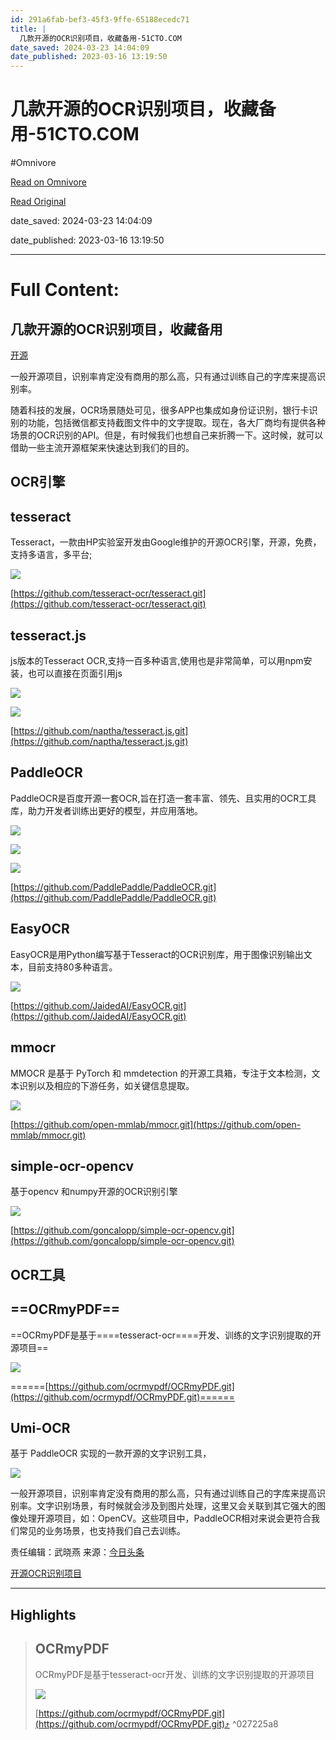 ```yaml
---
id: 291a6fab-bef3-45f3-9ffe-65188ecedc71
title: |
  几款开源的OCR识别项目，收藏备用-51CTO.COM
date_saved: 2024-03-23 14:04:09
date_published: 2023-03-16 13:19:50
---
```


# 几款开源的OCR识别项目，收藏备用-51CTO.COM
#Omnivore

[Read on Omnivore](https://omnivore.app/me/ocr-51-cto-com-18e6c7bfcc7)

[Read Original](https://www.51cto.com/article/749456.html)

date_saved: 2024-03-23 14:04:09

date_published: 2023-03-16 13:19:50

--- 

# Full Content: 

## 几款开源的OCR识别项目，收藏备用

[ 开源](https://www.51cto.com/opensource)

一般开源项目，识别率肯定没有商用的那么高，只有通过训练自己的字库来提高识别率。

随着科技的发展，OCR场景随处可见，很多APP也集成如身份证识别，银行卡识别的功能，包括微信都支持截图文件中的文字提取。现在，各大厂商均有提供各种场景的OCR识别的API。但是，有时候我们也想自己来折腾一下。这时候，就可以借助一些主流开源框架来快速达到我们的目的。

## OCR引擎

## tesseract

Tesseract，一款由HP实验室开发由Google维护的开源OCR引擎，开源，免费，支持多语言，多平台;

![](https://proxy-prod.omnivore-image-cache.app/0x0,syzURkqsMkeYeKiHsHOxBqF6_ZplpuV4hDyD9rKqeJSE/https://s7.51cto.com/oss/202303/16/c6aa21920a7578b113f2722f9bc2b8dbafac51.png)

​[​https://github.com/tesseract-ocr/tesseract.git​](https://github.com/tesseract-ocr/tesseract.git)​

## tesseract.js

js版本的Tesseract OCR,支持一百多种语言,使用也是非常简单，可以用npm安装，也可以直接在页面引用js

![](https://proxy-prod.omnivore-image-cache.app/0x0,syPMpSTKLteMrvcTdjXfhYmBL20qVUdlhoRg7NP9dcAQ/https://s3.51cto.com/oss/202303/16/a8390b855b1d03e76e80088d124475d4e2e1f4.png)

![](https://proxy-prod.omnivore-image-cache.app/0x0,sDPP4SPZP90si-WRuJgmKjny4clpiK5mIdS0-9L7aaqQ/https://s7.51cto.com/oss/202303/16/45f234886f26238b9b68009d39f8c3af29bda0.png)

​[​https://github.com/naptha/tesseract.js.git​](https://github.com/naptha/tesseract.js.git)​

## PaddleOCR

PaddleOCR是百度开源一套OCR,旨在打造一套丰富、领先、且实用的OCR工具库，助力开发者训练出更好的模型，并应用落地。

![](https://proxy-prod.omnivore-image-cache.app/0x0,sYPyD-HI-dM4dcBzd6GT3jLff3PLpX2yYFbPIS6ppkeI/https://s9.51cto.com/oss/202303/16/79be7951664d190c4074373881eba82455126d.png)

![](https://proxy-prod.omnivore-image-cache.app/0x0,sIx2yxiLz6QN3dl4Nphbn787yI9EWPSsnFLMiRIuKKOg/https://s3.51cto.com/oss/202303/16/b4730883246d2a17a8398237a00c34daf3523e.png)

![](https://proxy-prod.omnivore-image-cache.app/0x0,sq54b3Fqh-aQd03HLkevHw_9xIrQhnFQCZFxjfPaclvA/https://s2.51cto.com/oss/202303/16/6136da2079c2b82300f549c04aa03cdc5c69d0.png)

​[​https://github.com/PaddlePaddle/PaddleOCR.git​](https://github.com/PaddlePaddle/PaddleOCR.git)​

## EasyOCR

EasyOCR是用Python编写基于Tesseract的OCR识别库，用于图像识别输出文本，目前支持80多种语言。

![](https://proxy-prod.omnivore-image-cache.app/0x0,sM0hOQHxouVAm8I8dKjGis9DPPg_N-e0coh0DSJ8VcsA/https://s7.51cto.com/oss/202303/16/d3b0e8f85596a02a71e713d3a26b0f5d44cbca.png)

​[​https://github.com/JaidedAI/EasyOCR.git​](https://github.com/JaidedAI/EasyOCR.git)​

## mmocr

MMOCR 是基于 PyTorch 和 mmdetection 的开源工具箱，专注于文本检测，文本识别以及相应的下游任务，如关键信息提取。

![](https://proxy-prod.omnivore-image-cache.app/0x0,sdsGbHn2oMxFlGn7fMfRSI6MkzsxOF70DZASGLtJ2LkE/https://s5.51cto.com/oss/202303/16/164e73e76770e13b7ef6509fdc76ba5e94a7c1.png)

​[​https://github.com/open-mmlab/mmocr.git​](https://github.com/open-mmlab/mmocr.git)​

## simple-ocr-opencv

基于opencv 和numpy开源的OCR识别引擎

![](https://proxy-prod.omnivore-image-cache.app/0x0,s5zKcT4xwHvFqE1OSA0SuVP4y7NxMCUIeivIdU3mfQi0/https://s5.51cto.com/oss/202303/16/f70d249713fffac6e266457f00ac2d61fd9014.png)

​[​https://github.com/goncalopp/simple-ocr-opencv.git​](https://github.com/goncalopp/simple-ocr-opencv.git)​

## OCR工具

## ==OCRmyPDF==

==OCRmyPDF是基于====tesseract-ocr====开发、训练的文字识别提取的开源项目==

![](https://proxy-prod.omnivore-image-cache.app/0x0,st8ISEZ9GB7bZ6l6ReWdq5dTlzHMfnGxuII1EjbHxhh0/https://s6.51cto.com/oss/202303/16/e7b351d082d8bd79c658680043a3e6ca0347bd.png)

==​====[​https://github.com/ocrmypdf/OCRmyPDF.git​](https://github.com/ocrmypdf/OCRmyPDF.git)====​==

## Umi-OCR

基于 PaddleOCR 实现的一款开源的文字识别工具，

![](https://proxy-prod.omnivore-image-cache.app/0x0,sbeDK0vJbuylsyCrzqIpYO3p8NRKFVVI87Wyd4zg_DJU/https://s4.51cto.com/oss/202303/16/265368854055f5a2fb4820a7b73588a00a51ce.png)

一般开源项目，识别率肯定没有商用的那么高，只有通过训练自己的字库来提高识别率。文字识别场景，有时候就会涉及到图片处理，这里又会关联到其它强大的图像处理开源项目，如：OpenCV。这些项目中，PaddleOCR相对来说会更符合我们常见的业务场景，也支持我们自己去训练。

责任编辑：武晓燕  来源：[今日头条](https://www.toutiao.com/article/7211067985572971042/?app=news%5Farticle×tamp=1678958335&use%5Fnew%5Fstyle=1&req%5Fid=20230316171854037BAAB72389050018F0&group%5Fid=7211067985572971042&share%5Ftoken=21D1E37E-9B9A-470C-B2D1-B156C218A94D&tt%5Ffrom=weixin&utm%5Fsource=weixin&utm%5Fmedium=toutiao%5Fios&utm%5Fcampaign=client%5Fshare&wxshare%5Fcount=1&source=m%5Fredirect&wid=1678958353183)

[开源](https://so.51cto.com/?keywords=%E5%BC%80%E6%BA%90)[OCR](https://so.51cto.com/?keywords=OCR)[识别项目](https://so.51cto.com/?keywords=%E8%AF%86%E5%88%AB%E9%A1%B9%E7%9B%AE)

---

## Highlights

> ## OCRmyPDF
> 
> OCRmyPDF是基于tesseract-ocr开发、训练的文字识别提取的开源项目
> 
> ![](https://proxy-prod.omnivore-image-cache.app/0x0,st8ISEZ9GB7bZ6l6ReWdq5dTlzHMfnGxuII1EjbHxhh0/https://s6.51cto.com/oss/202303/16/e7b351d082d8bd79c658680043a3e6ca0347bd.png)
> 
> ​[​https://github.com/ocrmypdf/OCRmyPDF.git​](https://github.com/ocrmypdf/OCRmyPDF.git)​ [⤴️](https://omnivore.app/me/ocr-51-cto-com-18e6c7bfcc7#027225a8-2b66-4019-8e1a-89deb8abb3c7)  ^027225a8

